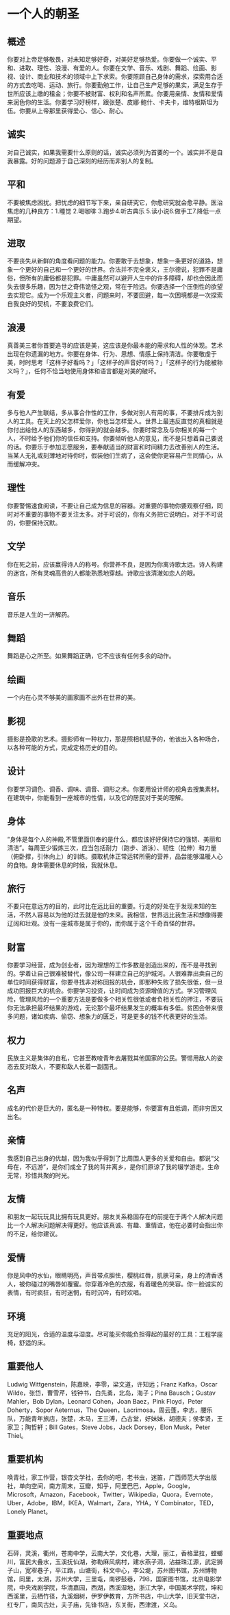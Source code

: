 # 一个人的朝圣


## 概述

你要对上帝足够敬畏，对未知足够好奇，对美好足够热爱。你要做一个诚实、平和、进取、理性、浪漫、有爱的人。你要在文学、音乐、戏剧、舞蹈、绘画、影视、设计、商业和技术的领域中上下求索。你要照顾自己身体的需求，探索用合适的方式去吃喝、运动、旅行。你要勤勉工作，让自己生产足够的果实，满足生存于世所应该上缴的租金；你要不被财富、权利和名声所累。你要用亲情、友情和爱情来润色你的生活。你要学习好榜样，跟张楚、皮娜·鲍什、卡夫卡，维特根斯坦为伍。你要从上帝那里获得爱心、信心、耐心。 

## 诚实
对自己诚实，如果我需要什么原则的话，诚实必须列为首要的一个。诚实并不是自我暴露。好的问题源于自己深刻的经历而非别人的复制。

## 平和
不要被焦虑困扰。把忧虑的细节写下来，亲自研究它，你愈研究就会愈平静。医治焦虑的几种良方：1.睡觉 2.喝咖啡 3.跑步4.听古典乐 5.读小说6.做手工7.降低一点期望。 

## 进取
不要丧失从新鲜的角度看问题的能力。你要敢于去想象，想象一条更好的道路，想象一个更好的自己和一个更好的世界。合法并不完全褒义，王尔德说，犯罪不是庸俗，但所有的庸俗都是犯罪。中庸虽然可以避开人生中的许多障碍，却也会因此而失去很多乐趣，因为世之奇伟诡怪之观，常在于险远。你要选择一个压倒性的欲望去实现它。成为一个乐观主义者，问题来时，不要回避，每一次困境都是一次探索自我良好的契机，不要浪费它们。

## 浪漫
真善美三者你首要追寻的应该是美，这应该是你最本能的需求和人性的体现。艺术出现在你遗漏的地方。你要在身体、行为、思想、情感上保持清洁。你要敬虔于美，时时思考「这样子好看吗？」「这样子的声音好听吗？」「这样子的行为能被称义吗？」，任何不恰当地使用身体和语言都是对美的破坏。

## 有爱
多与他人产生联结，多从事合作性的工作，多做对别人有用的事，不要排斥成为别人的工具。在天上的父怎样爱你，你也当怎样爱人。世界上最违反直觉的真相就是你付出给他人的东西越多，你得到的就会越多。你要时常念及与你相关的每一个人，不时给予他们你的信任和支持。你要倾听他人的意见，而不是只想着自己要说的话。你要乐于参加志愿服务，要奉献适当的财富和时间精力去改善别人的生活。当某人无礼或刻薄地对待你时，假装他们生病了，这会使你更容易产生同情心，从而缓解冲突。

## 理性
你要警惕速食阅读，不要让自己成为信息的容器。对重要的事物你要观察仔细，同时对不重要的事物不要关注太多。对于可说的，你有义务把它说明白。对于不可说的，你要保持沉默。 

## 文学
你在死之前，应该赢得诗人的称号。你营养不良，是因为你离诗歌太远。诗人构建的迷宫，所有灵魂高贵的人都能熟悉地穿越。诗歌应该清澈如恋人的眼。   

## 音乐
音乐是人生的一济解药。

## 舞蹈
舞蹈是心之所至。如果舞蹈正确，它不应该有任何多余的动作。

## 绘画
一个内在心灵不够美的画家画不出外在世界的美。

## 影视
摄影是挽歌的艺术。摄影师有一种权力，那是照相机赋予的，他该出入各种场合，以各种可能的方式，完成定格历史的目的。 

## 设计
你要学习调色、调香、调味、调音、调形之术。你要用设计师的视角去搜集素材。 在建筑中，你能看到一座城市的性情，以及它的居民对于美的理解。 

## 身体
“身体是每个人的神殿,不管里面供奉的是什么，都应该好好保持它的强韧、美丽和清洁”。每周至少锻炼三次，应当包括耐力（跑步、游泳）、韧性（拉伸）和力量（俯卧撑，引体向上）的训练。摄取机体正常运转所需的营养，品尝能够温暖人心的食物。身体需要休息的时候，我就休息。

## 旅行
不要只在意远方的目的，此时比在远比目的重要。行走的好处在于发现未知的生活，不然人容易以为他的过去就是他的未来。我相信，世界远比我生活和想像得要辽阔和壮观。没有一座城市是属于你的，而你属于这个千奇百怪的世界。 

## 财富
你要学习经营，成为创业者，因为理想的工作多数是创造出来的，而不是寻找到的。学着让自己很难被替代，像公司一样建立自己的护城河。人很难靠出卖自己的单位时间获得财富，你要寻找非对称回报的机会，即那种失败了损失很低，但一旦成功回报巨大的机会。你要学习投资，让时间成为资源增值的方式。学习管理风险，管理风险的一个重要方法是要做多个相关性很低或者负相关性的押注，不要玩你无法承担最坏结果的游戏，无论那个最坏结果发生的概率有多低。贫困会带来很多问题，诸如疾病、偷窃、想象力的匮乏，可是更多的钱不代表更好的生活。

## 权力
民族主义是集体的自私，它甚至教唆青年去屠戮其他国家的公民。警惕用敌人的姿态去反对敌人，不要和敌人长着一副面孔。 

## 名声
成名的代价是巨大的，匿名是一种特权。要是能够，你要富有且低调，而非穷困又出名。 

## 亲情
我感到自己出身的优越，因为我似乎得到了比周围人更多的关爱和自由。都说“父母在，不远游”，是你们成全了我的背井离乡，是你们原谅了我的辍学游走。生命无常，珍惜共聚的时光。  

## 友情
和朋友一起玩玩具比拥有玩具更好。朋友关系稳固存在的前提在于两个人解决问题比一个人解决问题解决得更好。他应该真诚、有趣、重情谊，他在必要时会指出你的不足，给你建议。 

## 爱情
你是风中的水仙，眼睛明亮，声音带点胆怯，樱桃红唇，肌肤可亲，身上的清香诱人，被你碰过的嘴唇如覆蜜。你穿着冷色的衣服，有着暖色的笑容。你一脸诚实的表情，有时疯狂，有时迷惘，有时沉吟，有时欢唱。 

## 环境
充足的阳光，合适的温度与湿度。尽可能买你能负担得起的最好的工具：工程学座椅，舒适的床。

## 重要他人
Ludwig Wittgenstein，陈嘉映，李零，梁文道，许知远；Franz Kafka，Oscar Wilde，张岱，曹雪芹，钱钟书，白先勇，北岛，海子；Pina Bausch；Gustav Mahler，Bob Dylan，Leonard Cohen，Joan Baez，Pink Floyd，Peter Doherty，Sopor Aeternus，The Queen，Lacrimosa，周云蓬，李志，腰乐队，万能青年旅店，张楚，木马，王三溥，凸古堂，好妹妹，胡德夫；侯孝贤，王家卫；陶哲轩；Bill Gates，Steve Jobs，Jack Dorsey，Elon Musk，Peter Thiel。 

## 重要机构
唤青社，家工作营，银杏文学社，去你的吧，老书虫，迷笛，广西师范大学出版社，单向空间，南方周末，豆瓣，知乎，阿里巴巴，Apple，Google，Microsoft，Amazon，Facebook，Twitter，Wikipedia，Quora，Evernote，Uber，Adobe，IBM，IKEA，Walmart，Zara，YHA，Y Combinator，TED，Lonely Planet。 

## 重要地点
石砰，灵溪，衢州，苍南中学，云南大学，文化巷，大理，丽江，香格里拉，螳螂川，富民大叠水，玉溪抚仙湖，弥勒麻风病村，建水燕子洞，沾益珠江源，武定狮子山，宽窄巷子，平江路，山塘街，科文中心，李公堤，苏州图书馆，苏州博物馆，同里，太湖，苏州大学，三里屯，南锣鼓巷，798，国家图书馆，北京电影学院，中央戏剧学院，华清嘉园，西湖，西溪湿地，浙江大学，中国美术学院，坤和西溪里，云栖竹径，九溪烟树，伊罗伊教育，方所书店，中山大学，旧天堂书店，红专厂，南风古灶，夫子庙，先锋书店，东关街，西津渡，义乌。
